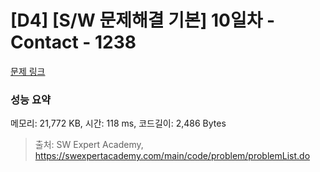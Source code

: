 # [D4] [S/W 문제해결 기본] 10일차 - Contact - 1238 

[문제 링크](https://swexpertacademy.com/main/code/problem/problemDetail.do?contestProbId=AV15B1cKAKwCFAYD) 

### 성능 요약

메모리: 21,772 KB, 시간: 118 ms, 코드길이: 2,486 Bytes



> 출처: SW Expert Academy, https://swexpertacademy.com/main/code/problem/problemList.do